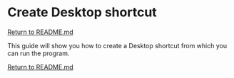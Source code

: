 # Create Desktop shortcut
[Return to README.md](../README.md)

This guide will show you how to create a Desktop shortcut from which you can run the program.

[Return to README.md](../README.md)
